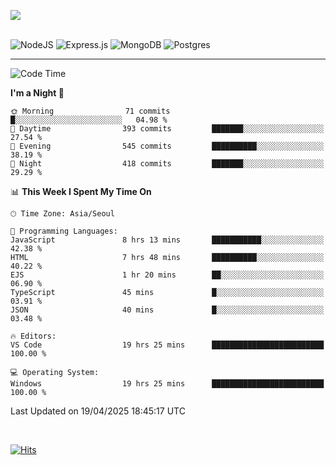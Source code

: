![](https://github-readme-stats.vercel.app/api?username=hqnseung&theme=dark&show_icons=true&hide_border=false&include_all_commits=false&count_private=true) <br/><br/>

![NodeJS](https://img.shields.io/badge/node.js-6DA55F?style=for-the-badge&logo=node.js&logoColor=white) 
![Express.js](https://img.shields.io/badge/express.js-%23404d59.svg?style=for-the-badge&logo=express&logoColor=%2361DAFB) ![MongoDB](https://img.shields.io/badge/MongoDB-%234ea94b.svg?style=for-the-badge&logo=mongodb&logoColor=white) ![Postgres](https://img.shields.io/badge/postgres-%23316192.svg?style=for-the-badge&logo=postgresql&logoColor=white)

---


<!--START_SECTION:waka-->
![Code Time](http://img.shields.io/badge/Code%20Time-297%20hrs%2023%20mins-blue)

**I'm a Night 🦉** 

```text
🌞 Morning                71 commits          █░░░░░░░░░░░░░░░░░░░░░░░░   04.98 % 
🌆 Daytime                393 commits         ███████░░░░░░░░░░░░░░░░░░   27.54 % 
🌃 Evening                545 commits         ██████████░░░░░░░░░░░░░░░   38.19 % 
🌙 Night                  418 commits         ███████░░░░░░░░░░░░░░░░░░   29.29 % 
```


📊 **This Week I Spent My Time On** 

```text
🕑︎ Time Zone: Asia/Seoul

💬 Programming Languages: 
JavaScript               8 hrs 13 mins       ███████████░░░░░░░░░░░░░░   42.38 % 
HTML                     7 hrs 48 mins       ██████████░░░░░░░░░░░░░░░   40.22 % 
EJS                      1 hr 20 mins        ██░░░░░░░░░░░░░░░░░░░░░░░   06.90 % 
TypeScript               45 mins             █░░░░░░░░░░░░░░░░░░░░░░░░   03.91 % 
JSON                     40 mins             █░░░░░░░░░░░░░░░░░░░░░░░░   03.48 % 

🔥 Editors: 
VS Code                  19 hrs 25 mins      █████████████████████████   100.00 % 

💻 Operating System: 
Windows                  19 hrs 25 mins      █████████████████████████   100.00 % 
```


 Last Updated on 19/04/2025 18:45:17 UTC
<!--END_SECTION:waka-->

<br>

[![Hits](https://hits.seeyoufarm.com/api/count/incr/badge.svg?url=https%3A%2F%2Fgithub.com%2Fhqnseung&count_bg=%2379C83D&title_bg=%23555555&icon=&icon_color=%23E7E7E7&title=hits&edge_flat=false)](https://hits.seeyoufarm.com)
